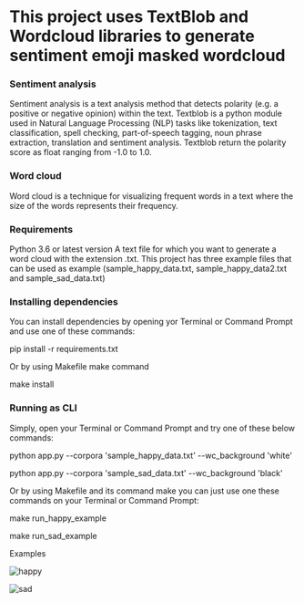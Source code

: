 # **This project uses TextBlob and Wordcloud libraries to generate sentiment emoji masked wordcloud**

### **Sentiment analysis**

Sentiment analysis is a text analysis method that detects polarity (e.g. a positive or negative opinion) 
within the text. Textblob is a python module used in Natural Language Processing (NLP) tasks like tokenization, 
text classification, spell checking, part-of-speech tagging, noun phrase extraction, translation and sentiment analysis. Textblob return 
the polarity score as float ranging from -1.0 to 1.0.

### **Word cloud**

Word cloud is a technique for visualizing  frequent words in a text where the size of the words represents their frequency.

### **Requirements**

Python 3.6 or latest version
A text file for which you want to generate a word cloud with the extension .txt. This project has three example files that can be used as
example (sample_happy_data.txt, sample_happy_data2.txt and sample_sad_data.txt)

### **Installing dependencies**
You can install dependencies by opening yor Terminal or Command Prompt and use one of these commands:

pip install -r requirements.txt

Or by using Makefile make command

make install

### **Running as CLI**

Simply, open your Terminal or Command Prompt and try one of these below commands:

python app.py --corpora 'sample_happy_data.txt' --wc_background 'white'

python app.py --corpora 'sample_sad_data.txt' --wc_background 'black'

Or by using Makefile and its command make you can just use one these commands on your Terminal or Command Prompt:

make run_happy_example

make run_sad_example

Examples

![happy](https://github.com/punkmic/sentiment_emoji_wordcloud/blob/1039f8da31288200356b4347b7df37140ef53a9a/happy.png)

![sad](https://github.com/punkmic/sentiment_emoji_wordcloud/blob/1039f8da31288200356b4347b7df37140ef53a9a/sad.png)
